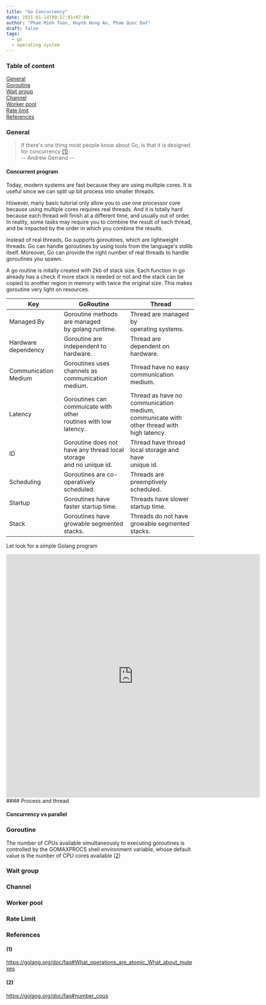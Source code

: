```yaml
---
title: "Go Concurrency"
date: 2021-01-14T09:57:01+07:00
author: "Pham Minh Toan, Huynh Hong An, Pham Quoc Dat"
draft: false
tags: 
  - go
  - operating system
---
```


### Table of content

[General](#general)\
[Goroutine](#goroutine)\
[Wait group](#wait-group)\
[Channel](#channel)\
[Worker pool](#worker-pool)\
[Rate limit](#rate-limit)\
[References](#references)

### General

> If there's one thing most people know about Go, is that it is designed for concurrency [(1)](#1). \
> -- Andrew Gerrand -- 

#### Concurrent program
Today, modern systems are fast because they are using multiple cores. It is useful since we can split up bit process into smaller threads.

However, many basic tutorial only allow you to use one processor core because using multiple cores requires real threads. And it is totally hard because each thread will finish at a different time, and usually out of order. In reality, some tasks may require you to combine the result of each thread, and be impacted by the order in which you combine the results.

Instead of real threads, Go supports goroutines, which are lightweight threads. Go can handle goroutines by using tools from the language's stdlib itself. Moreover, Go can provide the right number of real threads to handle goroutines you spawn. 

A go routine is initally created with 2kb of stack size. Each function in go already has a check if more stack is needed or not and the stack can be copied to another region in memory with twice the original size. This makes goroutine very light on resources.

| Key                  | GoRoutine                                                              | Thread                                                                                       |
|----------------------|------------------------------------------------------------------------|----------------------------------------------------------------------------------------------|
| Managed By           | Goroutine methods are managed <br>by golang runtime.                   | Thread are managed by <br>operating systems.                                                 |
| Hardware dependency  | Goroutine are independent to hardware.                                 | Thread are dependent on hardware.                                                            |
| Communication Medium | Goroutines uses channels as communication <br>medium.                  | Thread have no easy communication medium.                                                    |
| Latency              | Goroutines can commuicate with other <br>routines with low latency.    | Thread as have no communication medium, <br>communicate with other thread with high latency. |
| ID                   | Goroutine does not have any thread local storage <br>and no unique id. | Thread have thread local storage and have <br>unique id.                                     |
| Scheduling           | Goroutines are co-operatively scheduled.                               | Threads are preemptively scheduled.                                                          |
| Startup              | Goroutines have faster startup time.                                   | Threads have slower startup time.                                                            |
| Stack                | Goroutines have growable segmented stacks.                             | Threads do not have growable segmented stacks.                                               |

Let look for a simple Golang program
<iframe src="https://medium.com/media/cb2b13070320a8f61711559f09133e10" allowfullscreen="" frameborder="0" height="653" width="680" title="goSimpleExecution.go" class="t u v hm aj" scrolling="auto"></iframe>
#### Process and thread

#### Concurrency vs parallel

### Goroutine
The number of CPUs available simultaneously to executing goroutines is controlled by the GOMAXPROCS shell environment variable, whose default value is the number of CPU cores available ([2](#2))

### Wait group

### Channel

### Worker pool

### Rate Limit


### References
#### (1) 
https://golang.org/doc/faq#What_operations_are_atomic_What_about_mutexes
#### (2) 
https://golang.org/doc/faq#number_cpus
